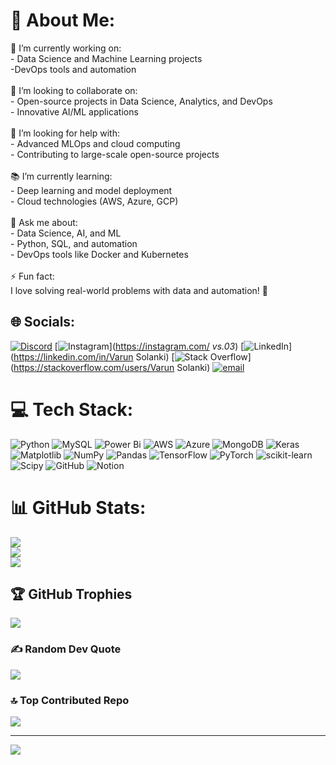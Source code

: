 # 💫 About Me:
🌱 I’m currently working on:<br>- Data Science and Machine Learning projects<br> -DevOps tools and automation<br><br>👥 I’m looking to collaborate on:<br>- Open-source projects in Data Science, Analytics, and DevOps<br>- Innovative AI/ML applications<br><br>🤝 I’m looking for help with:<br>- Advanced MLOps and cloud computing<br>- Contributing to large-scale open-source projects<br><br>📚 I’m currently learning:<br>- Deep learning and model deployment<br>- Cloud technologies (AWS, Azure, GCP)<br><br>💬 Ask me about:<br>- Data Science, AI, and ML<br>- Python, SQL, and automation<br>- DevOps tools like Docker and Kubernetes<br><br>⚡ Fun fact:<br>I love solving real-world problems with data and automation! 🚀


## 🌐 Socials:
[![Discord](https://img.shields.io/badge/Discord-%237289DA.svg?logo=discord&logoColor=white)](https://discord.gg/_vs_03) [![Instagram](https://img.shields.io/badge/Instagram-%23E4405F.svg?logo=Instagram&logoColor=white)](https://instagram.com/ _vs.03_) [![LinkedIn](https://img.shields.io/badge/LinkedIn-%230077B5.svg?logo=linkedin&logoColor=white)](https://linkedin.com/in/Varun Solanki) [![Stack Overflow](https://img.shields.io/badge/-Stackoverflow-FE7A16?logo=stack-overflow&logoColor=white)](https://stackoverflow.com/users/Varun Solanki) [![email](https://img.shields.io/badge/Email-D14836?logo=gmail&logoColor=white)](mailto:solankivarun03@gmail.com) 

# 💻 Tech Stack:
![Python](https://img.shields.io/badge/python-3670A0?style=for-the-badge&logo=python&logoColor=ffdd54) ![MySQL](https://img.shields.io/badge/mysql-4479A1.svg?style=for-the-badge&logo=mysql&logoColor=white) ![Power Bi](https://img.shields.io/badge/power_bi-F2C811?style=for-the-badge&logo=powerbi&logoColor=black) ![AWS](https://img.shields.io/badge/AWS-%23FF9900.svg?style=for-the-badge&logo=amazon-aws&logoColor=white) ![Azure](https://img.shields.io/badge/azure-%230072C6.svg?style=for-the-badge&logo=microsoftazure&logoColor=white) ![MongoDB](https://img.shields.io/badge/MongoDB-%234ea94b.svg?style=for-the-badge&logo=mongodb&logoColor=white) ![Keras](https://img.shields.io/badge/Keras-%23D00000.svg?style=for-the-badge&logo=Keras&logoColor=white) ![Matplotlib](https://img.shields.io/badge/Matplotlib-%23ffffff.svg?style=for-the-badge&logo=Matplotlib&logoColor=black) ![NumPy](https://img.shields.io/badge/numpy-%23013243.svg?style=for-the-badge&logo=numpy&logoColor=white) ![Pandas](https://img.shields.io/badge/pandas-%23150458.svg?style=for-the-badge&logo=pandas&logoColor=white) ![TensorFlow](https://img.shields.io/badge/TensorFlow-%23FF6F00.svg?style=for-the-badge&logo=TensorFlow&logoColor=white) ![PyTorch](https://img.shields.io/badge/PyTorch-%23EE4C2C.svg?style=for-the-badge&logo=PyTorch&logoColor=white) ![scikit-learn](https://img.shields.io/badge/scikit--learn-%23F7931E.svg?style=for-the-badge&logo=scikit-learn&logoColor=white) ![Scipy](https://img.shields.io/badge/SciPy-%230C55A5.svg?style=for-the-badge&logo=scipy&logoColor=%white) ![GitHub](https://img.shields.io/badge/github-%23121011.svg?style=for-the-badge&logo=github&logoColor=white) ![Notion](https://img.shields.io/badge/Notion-%23000000.svg?style=for-the-badge&logo=notion&logoColor=white)
# 📊 GitHub Stats:
![](https://github-readme-stats.vercel.app/api?username=VStrangeCode&theme=dark&hide_border=false&include_all_commits=true&count_private=true)<br/>
![](https://github-readme-streak-stats.herokuapp.com/?user=VStrangeCode&theme=dark&hide_border=false)<br/>
![](https://github-readme-stats.vercel.app/api/top-langs/?username=VStrangeCode&theme=dark&hide_border=false&include_all_commits=true&count_private=true&layout=compact)

## 🏆 GitHub Trophies
![](https://github-profile-trophy.vercel.app/?username=VStrangeCode&theme=radical&no-frame=false&no-bg=false&margin-w=4)

### ✍️ Random Dev Quote
![](https://quotes-github-readme.vercel.app/api?type=horizontal&theme=radical)

### 🔝 Top Contributed Repo
![](https://github-contributor-stats.vercel.app/api?username=VStrangeCode&limit=5&theme=dark&combine_all_yearly_contributions=true)

---
[![](https://visitcount.itsvg.in/api?id=VStrangeCode&icon=0&color=0)](https://visitcount.itsvg.in)

<!-- Proudly created with GPRM ( https://gprm.itsvg.in ) -->